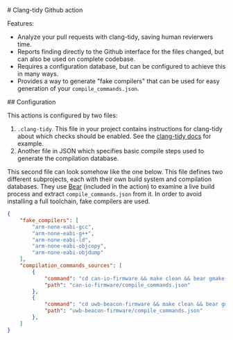 # Clang-tidy Github action

Features:

* Analyze your pull requests with clang-tidy, saving human revierwers time.
* Reports finding directly to the Github interface for the files changed, but can also be used on complete codebase.
* Requires a configuration database, but can be configured to achieve this in many ways.
* Provides a way to generate "fake compilers" that can be used for easy generation of your `compile_commands.json`.

## Configuration

This actions is configured by two files:

1. `.clang-tidy`.
    This file in your project contains instructions for clang-tidy about which checks should be enabled.
    See the [clang-tidy docs](https://clang.llvm.org/extra/clang-tidy/) for example.
2. Another file in JSON which specifies basic compile steps used to generate the compilation database.

This second file can look somehow like the one below.
This file defines two different subprojects, each with their own build system and compilation databases.
They use [Bear](TODO) (included in the action) to examine a live build process and extract `compile_commands.json` from it.
In order to avoid installing a full toolchain, fake compilers are used.

```json
{
    "fake_compilers": [
        "arm-none-eabi-gcc",
        "arm-none-eabi-g++",
        "arm-none-eabi-ld",
        "arm-none-eabi-objcopy",
        "arm-none-eabi-objdump"
    ],
    "compilation_commands_sources": [
        {
            "command": "cd can-io-firmware && make clean && bear gmake -j4",
            "path": "can-io-firmware/compile_commands.json"
        },
        {
            "command": "cd uwb-beacon-firmware && make clean && bear gmake -j4",
            "path": "uwb-beacon-firmware/compile_commands.json"
        },
    ]
}
```
